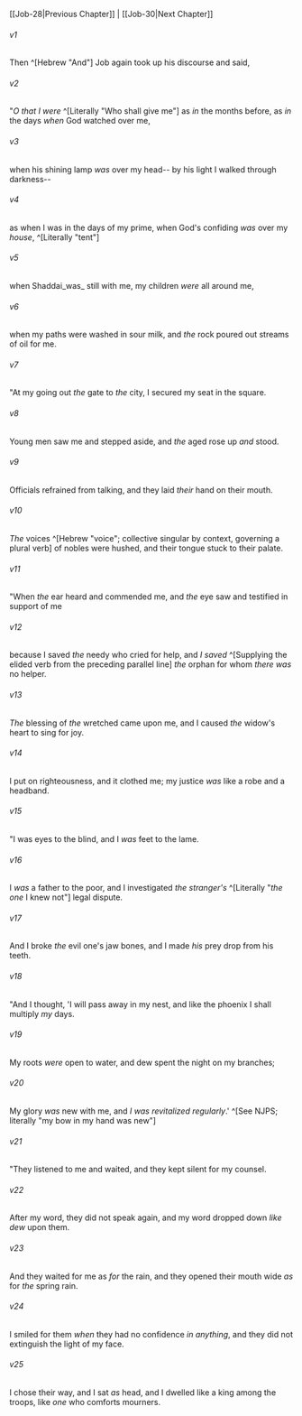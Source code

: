 ﻿---
aliases:
  - Job 29
---

[[Job-28|Previous Chapter]] | [[Job-30|Next Chapter]]

###### v1
Then ^[Hebrew "And"] Job again took up his discourse and said,

###### v2
"_O that I were_ ^[Literally "Who shall give me"] as _in_ the months before,
as _in_ the days _when_ God watched over me,

###### v3
when his shining lamp _was_ over my head--
by his light I walked through darkness--

###### v4
as when I was in the days of my prime,
when God's confiding _was_ over my _house_, ^[Literally "tent"]

###### v5
when Shaddai_was_ still with me,
my children _were_ all around me,

###### v6
when my paths were washed in sour milk,
and _the_ rock poured out streams of oil for me.

###### v7
"At my going out _the_ gate to _the_ city,
I secured my seat in the square.

###### v8
Young men saw me and stepped aside,
and _the_ aged rose up _and_ stood.

###### v9
Officials refrained from talking,
and they laid _their_ hand on their mouth.

###### v10
_The_ voices ^[Hebrew "voice"; collective singular by context, governing a plural verb] of nobles were hushed,
and their tongue stuck to their palate.

###### v11
"When _the_ ear heard and commended me,
and _the_ eye saw and testified in support of me

###### v12
because I saved _the_ needy who cried for help,
and _I saved_ ^[Supplying the elided verb from the preceding parallel line] _the_ orphan for whom _there was_ no helper.

###### v13
_The_ blessing of _the_ wretched came upon me,
and I caused _the_ widow's heart to sing for joy.

###### v14
I put on righteousness, and it clothed me;
my justice _was_ like a robe and a headband.

###### v15
"I was eyes to the blind,
and I _was_ feet to the lame.

###### v16
I _was_ a father to the poor,
and I investigated _the stranger's_ ^[Literally "_the one_ I knew not"] legal dispute.

###### v17
And I broke _the_ evil one's jaw bones,
and I made _his_ prey drop from his teeth.

###### v18
"And I thought, 'I will pass away in my nest,
and like the phoenix I shall multiply _my_ days.

###### v19
My roots _were_ open to water,
and dew spent the night on my branches;

###### v20
My glory _was_ new with me,
and _I was revitalized regularly_.' ^[See NJPS; literally "my bow in my hand was new"]

###### v21
"They listened to me and waited,
and they kept silent for my counsel.

###### v22
After my word, they did not speak again,
and my word dropped down _like dew_ upon them.

###### v23
And they waited for me as _for_ the rain,
and they opened their mouth wide _as_ for _the_ spring rain.

###### v24
I smiled for them _when_ they had no confidence _in anything_,
and they did not extinguish the light of my face.

###### v25
I chose their way, and I sat _as_ head,
and I dwelled like a king among the troops,
like _one_ who comforts mourners.